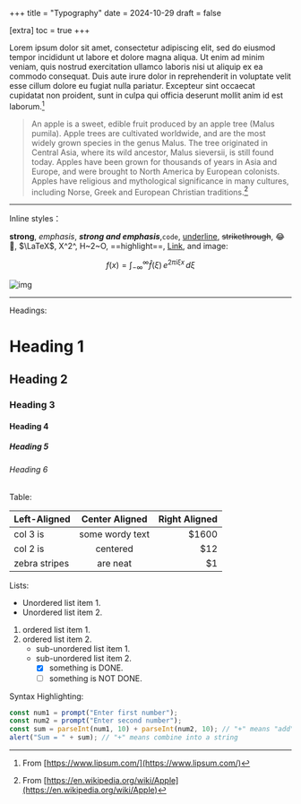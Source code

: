 +++
title = "Typography"
date = 2024-10-29
draft = false 

[extra]
toc = true
+++

Lorem ipsum dolor sit amet, consectetur adipiscing elit, sed do eiusmod tempor incididunt ut labore et dolore magna aliqua. Ut enim ad minim veniam, quis nostrud exercitation ullamco laboris nisi ut aliquip ex ea commodo consequat. Duis aute irure dolor in reprehenderit in voluptate velit esse cillum dolore eu fugiat nulla pariatur. Excepteur sint occaecat cupidatat non proident, sunt in culpa qui officia deserunt mollit anim id est laborum.[^1]

> An apple is a sweet, edible fruit produced by an apple tree (Malus pumila). Apple trees are cultivated worldwide, and are the most widely grown species in the genus Malus. The tree originated in Central Asia, where its wild ancestor, Malus sieversii, is still found today. Apples have been grown for thousands of years in Asia and Europe, and were brought to North America by European colonists. Apples have religious and mythological significance in many cultures, including Norse, Greek and European Christian traditions.[^2]

---

Inline styles：

**strong**, _emphasis_, **_strong and emphasis_**,`code`, <u>underline</u>, ~~strikethrough~~, :joy:🤣, $\LaTeX$, X^2^, H~2~O, ==highlight==, [Link](https://example.com), and image:

$$
f(x) = \int_{-\infty}^\infty\hat f(\xi)\,e^{2 \pi i \xi x}\,d\xi
$$

![img](https://picsum.photos/600/400/?random)

---

Headings:

# Heading 1

## Heading 2

### Heading 3

#### Heading 4

##### Heading 5

###### Heading 6

Table:

| Left-Aligned  | Center Aligned  | Right Aligned |
| :------------ | :-------------: | ------------: |
| col 3 is      | some wordy text |         $1600 |
| col 2 is      |    centered     |           $12 |
| zebra stripes |    are neat     |            $1 |

Lists:

-   Unordered list item 1.
-   Unordered list item 2.

1. ordered list item 1.
2. ordered list item 2.
    - sub-unordered list item 1.
    - sub-unordered list item 2.
        - [x] something is DONE.
        - [ ] something is NOT DONE.

Syntax Highlighting:

```javascript
const num1 = prompt("Enter first number");
const num2 = prompt("Enter second number");
const sum = parseInt(num1, 10) + parseInt(num2, 10); // "+" means "add"
alert("Sum = " + sum); // "+" means combine into a string
```

[^1]: From [https://www.lipsum.com/](https://www.lipsum.com/)

[^2]: From [https://en.wikipedia.org/wiki/Apple](https://en.wikipedia.org/wiki/Apple)
